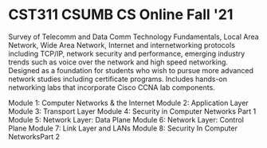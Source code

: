 # CST311 CSUMB CS Online Fall '21
Survey of Telecomm and Data Comm Technology Fundamentals, Local Area Network, Wide Area Network, Internet and internetworking protocols including TCP/IP, network security and performance, emerging industry trends such as voice over the network and high speed networking. Designed as a foundation for students who wish to pursue more advanced network studies including certificate programs. Includes hands-on networking labs that incorporate Cisco CCNA lab components.

Module 1: Computer Networks & the Internet
Module 2: Application Layer
Module 3: Transport Layer
Module 4: Security in Computer Networks Part 1
Module 5: Network Layer: Data Plane
Module 6: Network Layer: Control Plane
Module 7: Link Layer and LANs
Module 8: Security In Computer NetworksPart 2
